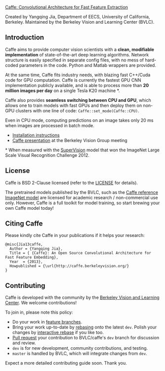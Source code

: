 [Caffe: Convolutional Architecture for Fast Feature Extraction](http://caffe.berkeleyvision.org)

Created by Yangqing Jia, Department of EECS, University of California, Berkeley.
Maintained by the Berkeley Vision and Learning Center (BVLC).

## Introduction

Caffe aims to provide computer vision scientists with a **clean, modifiable
implementation** of state-of-the-art deep learning algorithms. Network structure
is easily specified in separate config files, with no mess of hard-coded
parameters in the code. Python and Matlab wrappers are provided.

At the same time, Caffe fits industry needs, with blazing fast C++/Cuda code for
GPU computation. Caffe is currently the fastest GPU CNN implementation publicly
available, and is able to process more than **20 million images per day** on a
single Tesla K20 machine \*.

Caffe also provides **seamless switching between CPU and GPU**, which allows one
to train models with fast GPUs and then deploy them on non-GPU clusters with one
line of code: `Caffe::set_mode(Caffe::CPU)`.

Even in CPU mode, computing predictions on an image takes only 20 ms when images
are processed in batch mode.

* [Installation instructions](http://caffe.berkeleyvision.org/installation.html)
* [Caffe presentation](https://docs.google.com/presentation/d/1lzyXMRQFlOYE2Jy0lCNaqltpcCIKuRzKJxQ7vCuPRc8/edit?usp=sharing) at the Berkeley Vision Group meeting

\* When measured with the [SuperVision](http://www.image-net.org/challenges/LSVRC/2012/supervision.pdf) model that won the ImageNet Large Scale Visual Recognition Challenge 2012.

## License

Caffe is BSD 2-Clause licensed (refer to the
[LICENSE](http://caffe.berkeleyvision.org/license.html) for details).

The pretrained models published by the BVLC, such as the
[Caffe reference ImageNet model](https://www.dropbox.com/s/n3jups0gr7uj0dv/caffe_reference_imagenet_model)
are licensed for academic research / non-commercial use only. However, Caffe is
a full toolkit for model training, so start brewing your own Caffe model today!

## Citing Caffe

Please kindly cite Caffe in your publications if it helps your research:

    @misc{Jia13caffe,
      Author = {Yangqing Jia},
      Title = { {Caffe}: An Open Source Convolutional Architecture for Fast Feature Embedding},
      Year  = {2013},
      Howpublished = {\url{http://caffe.berkeleyvision.org/}
    }

## Contributing

Caffe is developed with the community by the [Berkeley Vision and Learning
Center](http://bvlc.eecs.berkeley.edu/). We welcome contributions!

To join in, please note this policy:

- Do your work in [feature
  branches](https://www.atlassian.com/git/workflows#!workflow-feature-branch).
- Bring your work up-to-date by
  [rebasing](http://git-scm.com/book/en/Git-Branching-Rebasing) onto the latest
  `dev`. Polish your changes by [interactive
  rebase](https://help.github.com/articles/interactive-rebase) if you like too.
- [Pull request](https://help.github.com/articles/using-pull-requests) your
  contribution to BVLC/caffe's `dev` branch for discussion and review.
- `dev` is for new development, community contributions, and testing.
- `master` is handled by BVLC, which will integrate changes from `dev`.

Expect a more detailed contributing guide soon. Thank you.

